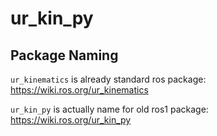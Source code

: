 # ur_kin_py


## Package Naming

`ur_kinematics` is already standard ros package: https://wiki.ros.org/ur_kinematics

`ur_kin_py` is actually name for old ros1 package: https://wiki.ros.org/ur_kin_py
